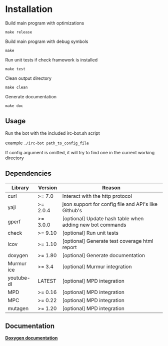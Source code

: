 Installation
=

Build main program with optimizations

`make release`

Build main program with debug symbols

`make`

Run unit tests if check framework is installed

`make test`

Clean output directory

`make clean`

Generate documentation

`make doc`

Usage
-
Run the bot with the included irc-bot.sh script

example `./irc-bot path_to_config_file`

If config argument is omitted, it will try to find one in the current working directory

Dependencies
-
Library    | Version   | Reason
---        | ---       | ---
curl       | >= 7.0    | Interact with the http protocol
yajl       | >= 2.0.4  | json support for config file and API's like Github's
gperf      | >= 3.0.0  | [optional] Update hash table when adding new bot commands
check      | >= 9.10   | [optional] Run unit tests
lcov       | >= 1.10   | [optional] Generate test coverage html report
doxygen    | >= 1.80   | [optional] Generate documentation
Murmur ice | >= 3.4    | [optional] Murmur integration
youtube-dl | LATEST    | [optional] MPD integration
MPD        | >= 0.16   | [optional] MPD integration
MPC        | >= 0.22   | [optional] MPD integration
mutagen    | >= 1.20   | [optional] MPD integration

Documentation
-
[**Doxygen documentation**](https://foss.tesyd.teimes.gr/~freestyler/irc-bot/)
